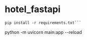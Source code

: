 # hotel_fastapi

```
pip install -r requirements.txt```

```
 python -m uvicorn main:app --reload
```
